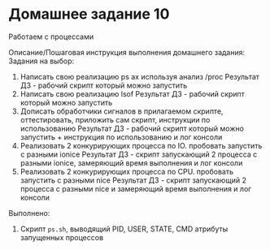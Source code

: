 # Домашнее задание 10 

Работаем с процессами

Описание/Пошаговая инструкция выполнения домашнего задания:
Задания на выбор:

1. Написать свою реализацию ps ax используя анализ /proc
Результат ДЗ - рабочий скрипт который можно запустить
2. Написать свою реализацию lsof
Результат ДЗ - рабочий скрипт который можно запустить
3. Дописать обработчики сигналов в прилагаемом скрипте, оттестировать, приложить сам скрипт, инструкции по использованию
Результат ДЗ - рабочий скрипт который можно запустить + инструкция по использованию и лог консоли
4. Реализовать 2 конкурирующих процесса по IO. пробовать запустить с разными ionice
Результат ДЗ - скрипт запускающий 2 процесса с разными ionice, замеряющий время выполнения и лог консоли
5. Реализовать 2 конкурирующих процесса по CPU. пробовать запустить с разными nice
Результат ДЗ - скрипт запускающий 2 процесса с разными nice и замеряющий время выполнения и лог консоли

Выполнено:
1. Скрипт `ps.sh`, выводящий PID, USER, STATE, CMD атрибуты запущенных процессов 



